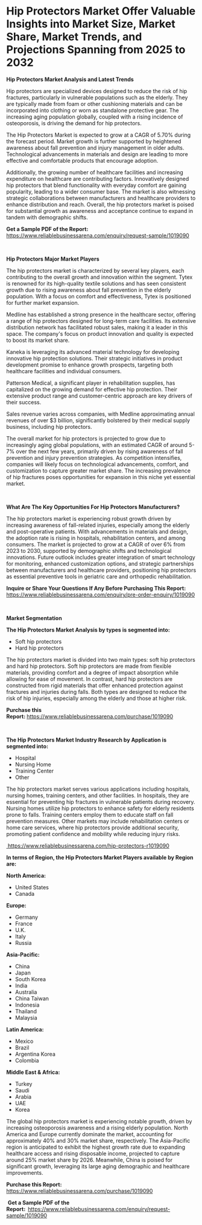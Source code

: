 <p><h1>Hip Protectors Market Offer Valuable Insights into Market Size, Market Share, Market Trends, and Projections Spanning from 2025 to 2032</h1></p><p><strong>Hip Protectors Market Analysis and Latest Trends</strong></p>
<p><p>Hip protectors are specialized devices designed to reduce the risk of hip fractures, particularly in vulnerable populations such as the elderly. They are typically made from foam or other cushioning materials and can be incorporated into clothing or worn as standalone protective gear. The increasing aging population globally, coupled with a rising incidence of osteoporosis, is driving the demand for hip protectors.</p><p>The Hip Protectors Market is expected to grow at a CAGR of 5.70% during the forecast period. Market growth is further supported by heightened awareness about fall prevention and injury management in older adults. Technological advancements in materials and design are leading to more effective and comfortable products that encourage adoption.</p><p>Additionally, the growing number of healthcare facilities and increasing expenditure on healthcare are contributing factors. Innovatively designed hip protectors that blend functionality with everyday comfort are gaining popularity, leading to a wider consumer base. The market is also witnessing strategic collaborations between manufacturers and healthcare providers to enhance distribution and reach. Overall, the hip protectors market is poised for substantial growth as awareness and acceptance continue to expand in tandem with demographic shifts.</p></p>
<p><strong>Get a Sample PDF of the Report:&nbsp;</strong> <a href="https://www.reliablebusinessarena.com/enquiry/request-sample/1019090?utm_campaign=3543&utm_medium=2&utm_source=Github&utm_content=ia&utm_term=16042025&utm_id=hip-protectors">https://www.reliablebusinessarena.com/enquiry/request-sample/1019090</a></p>
<p>&nbsp;</p>
<p><strong>Hip Protectors Major Market Players</strong></p>
<p><p>The hip protectors market is characterized by several key players, each contributing to the overall growth and innovation within the segment. Tytex is renowned for its high-quality textile solutions and has seen consistent growth due to rising awareness about fall prevention in the elderly population. With a focus on comfort and effectiveness, Tytex is positioned for further market expansion.</p><p>Medline has established a strong presence in the healthcare sector, offering a range of hip protectors designed for long-term care facilities. Its extensive distribution network has facilitated robust sales, making it a leader in this space. The company's focus on product innovation and quality is expected to boost its market share.</p><p>Kaneka is leveraging its advanced material technology for developing innovative hip protection solutions. Their strategic initiatives in product development promise to enhance growth prospects, targeting both healthcare facilities and individual consumers.</p><p>Patterson Medical, a significant player in rehabilitation supplies, has capitalized on the growing demand for effective hip protection. Their extensive product range and customer-centric approach are key drivers of their success.</p><p>Sales revenue varies across companies, with Medline approximating annual revenues of over $3 billion, significantly bolstered by their medical supply business, including hip protectors.</p><p>The overall market for hip protectors is projected to grow due to increasingly aging global populations, with an estimated CAGR of around 5-7% over the next few years, primarily driven by rising awareness of fall prevention and injury prevention strategies. As competition intensifies, companies will likely focus on technological advancements, comfort, and customization to capture greater market share. The increasing prevalence of hip fractures poses opportunities for expansion in this niche yet essential market.</p></p>
<p>&nbsp;</p>
<p><strong>What Are The Key Opportunities For Hip Protectors Manufacturers?</strong></p>
<p><p>The hip protectors market is experiencing robust growth driven by increasing awareness of fall-related injuries, especially among the elderly and post-operative patients. With advancements in materials and design, the adoption rate is rising in hospitals, rehabilitation centers, and among consumers. The market is projected to grow at a CAGR of over 6% from 2023 to 2030, supported by demographic shifts and technological innovations. Future outlook includes greater integration of smart technology for monitoring, enhanced customization options, and strategic partnerships between manufacturers and healthcare providers, positioning hip protectors as essential preventive tools in geriatric care and orthopedic rehabilitation.</p></p>
<p><strong>Inquire or Share Your Questions If Any Before Purchasing This Report:</strong> <a href="https://www.reliablebusinessarena.com/enquiry/pre-order-enquiry/1019090?utm_campaign=3543&utm_medium=2&utm_source=Github&utm_content=ia&utm_term=16042025&utm_id=hip-protectors">https://www.reliablebusinessarena.com/enquiry/pre-order-enquiry/1019090</a></p>
<p>&nbsp;</p>
<p><strong>Market Segmentation</strong></p>
<p><strong>The Hip Protectors Market Analysis by types is segmented into:</strong></p>
<p><ul><li>Soft hip protectors</li><li>Hard hip protectors</li></ul></p>
<p><p>The hip protectors market is divided into two main types: soft hip protectors and hard hip protectors. Soft hip protectors are made from flexible materials, providing comfort and a degree of impact absorption while allowing for ease of movement. In contrast, hard hip protectors are constructed from rigid materials that offer enhanced protection against fractures and injuries during falls. Both types are designed to reduce the risk of hip injuries, especially among the elderly and those at higher risk.</p></p>
<p><strong>Purchase this Report:&nbsp;</strong><a href="https://www.reliablebusinessarena.com/purchase/1019090?utm_campaign=3543&utm_medium=2&utm_source=Github&utm_content=ia&utm_term=16042025&utm_id=hip-protectors">https://www.reliablebusinessarena.com/purchase/1019090</a></p>
<p>&nbsp;</p>
<p><strong>The Hip Protectors Market Industry Research by Application is segmented into:</strong></p>
<p><ul><li>Hospital</li><li>Nursing Home</li><li>Training Center</li><li>Other</li></ul></p>
<p><p>The hip protectors market serves various applications including hospitals, nursing homes, training centers, and other facilities. In hospitals, they are essential for preventing hip fractures in vulnerable patients during recovery. Nursing homes utilize hip protectors to enhance safety for elderly residents prone to falls. Training centers employ them to educate staff on fall prevention measures. Other markets may include rehabilitation centers or home care services, where hip protectors provide additional security, promoting patient confidence and mobility while reducing injury risks.</p></p>
<p><a href="https://www.reliablebusinessarena.com/hip-protectors-r1019090?utm_campaign=3543&utm_medium=2&utm_source=Github&utm_content=ia&utm_term=16042025&utm_id=hip-protectors">&nbsp;https://www.reliablebusinessarena.com/hip-protectors-r1019090</a></p>
<p><strong>In terms of Region, the Hip Protectors Market Players available by Region are:</strong></p>
<p>
    <p> <strong> North America: </strong>
        <ul>
            <li>United States</li>
            <li>Canada</li>
        </ul>
        </p> 
    <p> <strong> Europe: </strong>
        <ul>
            <li>Germany</li>
            <li>France</li>
            <li>U.K.</li>
            <li>Italy</li>
            <li>Russia</li>
        </ul>
        </p> 
    <p> <strong> Asia-Pacific: </strong>
        <ul>
            <li>China</li>
            <li>Japan</li>
            <li>South Korea</li>
            <li>India</li>
            <li>Australia</li>
            <li>China Taiwan</li>
            <li>Indonesia</li>
            <li>Thailand</li>
            <li>Malaysia</li>
        </ul>
        </p> 
    <p> <strong> Latin America: </strong>
        <ul>
            <li>Mexico</li>
            <li>Brazil</li>
            <li>Argentina Korea</li>
            <li>Colombia</li>
        </ul>
        </p> 
    <p> <strong> Middle East & Africa: </strong>
        <ul>
            <li>Turkey</li>
            <li>Saudi</li>
            <li>Arabia</li>
            <li>UAE</li>
            <li>Korea</li>
        </ul>
    </p>
    </p>
<p><p>The global hip protectors market is experiencing notable growth, driven by increasing osteoporosis awareness and a rising elderly population. North America and Europe currently dominate the market, accounting for approximately 40% and 30% market share, respectively. The Asia-Pacific region is anticipated to exhibit the highest growth rate due to expanding healthcare access and rising disposable income, projected to capture around 25% market share by 2026. Meanwhile, China is poised for significant growth, leveraging its large aging demographic and healthcare improvements.</p></p>
<p><strong>Purchase this Report: </strong><a href="https://www.reliablebusinessarena.com/purchase/1019090?utm_campaign=3543&utm_medium=2&utm_source=Github&utm_content=ia&utm_term=16042025&utm_id=hip-protectors">https://www.reliablebusinessarena.com/purchase/1019090</a></p>
<p>&nbsp;<strong>Get a Sample PDF of the Report:&nbsp;&nbsp;</strong><a href="https://www.reliablebusinessarena.com/enquiry/request-sample/1019090?utm_campaign=3543&utm_medium=2&utm_source=Github&utm_content=ia&utm_term=16042025&utm_id=hip-protectors">https://www.reliablebusinessarena.com/enquiry/request-sample/1019090</a></p>
<p><strong></strong></p>
<p><p></p><p></p><p></p></p>